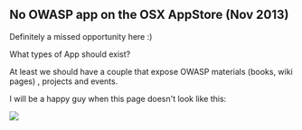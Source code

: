 ##  No OWASP app on the OSX AppStore (Nov 2013) 

Definitely a missed opportunity here :)

What types of App should exist?

At least we should have a couple that expose OWASP materials (books, wiki pages) , projects and events.

I will be a happy guy when this page doesn't look like this:  
  


[![](images/Screen_Shot_2013-11-27_at_00_32_16.png)](http://2.bp.blogspot.com/-RyR-2qVT38s/UpU9mm3Xn9I/AAAAAAAAExw/HqpHtFaK6zo/s1600/Screen+Shot+2013-11-27+at+00.32.16.png)

  

